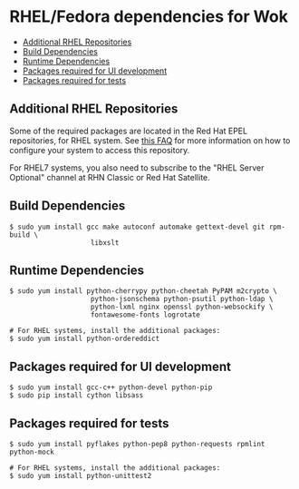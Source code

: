 RHEL/Fedora dependencies for Wok
================================

* [Additional RHEL Repositories](#additional-rhel-repositories)
* [Build Dependencies](#build-dependencies)
* [Runtime Dependencies](#runtime-dependencies)
* [Packages required for UI development](#packages-required-for-ui-development)
* [Packages required for tests](#packages-required-for-tests)

Additional RHEL Repositories
----------------------------
Some of the required packages are located in the Red Hat EPEL repositories, for RHEL
system.  See [this FAQ](http://fedoraproject.org/wiki/EPEL#How_can_I_use_these_extra_packages.3F)
for more information on how to configure your system to access this repository.

For RHEL7 systems, you also need to subscribe to the "RHEL Server Optional"
channel at RHN Classic or Red Hat Satellite.

Build Dependencies
--------------------

    $ sudo yum install gcc make autoconf automake gettext-devel git rpm-build \
                        libxslt

Runtime Dependencies
--------------------

    $ sudo yum install python-cherrypy python-cheetah PyPAM m2crypto \
                        python-jsonschema python-psutil python-ldap \
                        python-lxml nginx openssl python-websockify \
                        fontawesome-fonts logrotate

    # For RHEL systems, install the additional packages:
    $ sudo yum install python-ordereddict

Packages required for UI development
------------------------------------

    $ sudo yum install gcc-c++ python-devel python-pip
    $ sudo pip install cython libsass

Packages required for tests
---------------------------

    $ sudo yum install pyflakes python-pep8 python-requests rpmlint python-mock

    # For RHEL systems, install the additional packages:
    $ sudo yum install python-unittest2
